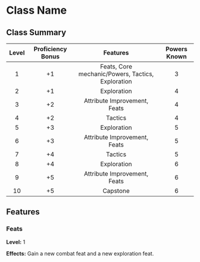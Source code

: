 # Class Name

## Class Summary

| Level | Proficiency Bonus |                     Features                      | Powers Known |
| :---: | :---------------: | :-----------------------------------------------: | :----------: |
|   1   |        +1         | Feats, Core mechanic/Powers, Tactics, Exploration |      3       |
|   2   |        +1         |                    Exploration                    |      4       |
|   3   |        +2         |           Attribute Improvement, Feats            |      4       |
|   4   |        +2         |                      Tactics                      |      4       |
|   5   |        +3         |                    Exploration                    |      5       |
|   6   |        +3         |           Attribute Improvement, Feats            |      5       |
|   7   |        +4         |                      Tactics                      |      5       |
|   8   |        +4         |                    Exploration                    |      6       |
|   9   |        +5         |           Attribute Improvement, Feats            |      6       |
|  10   |        +5         |                     Capstone                      |      6       |

## Features

### Feats

**Level:** 1

**Effects:** Gain a new combat feat and a new exploration feat.
